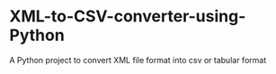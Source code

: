 # XML-to-CSV-converter-using-Python
A Python project to convert XML file format into csv or tabular format
